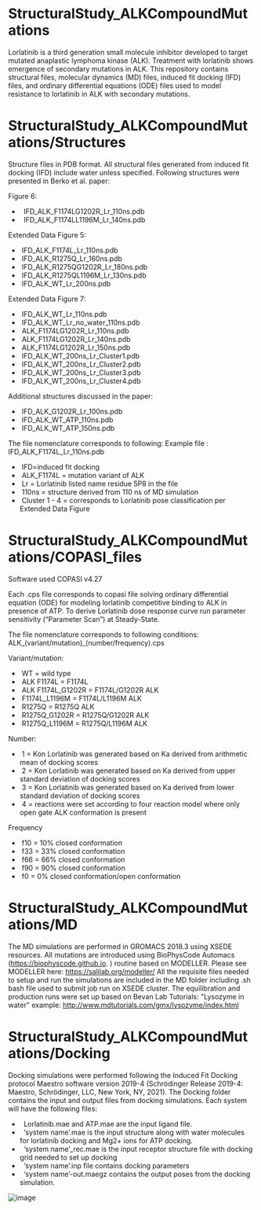 **StructuralStudy_ALKCompoundMutations**
=======
Lorlatinib is a third generation small molecule inhibitor developed to target mutated anaplastic lymphoma kinase (ALK). Treatment with lorlatinib shows emergence of secondary mutations in ALK. This repository contains structural files, molecular dynamics (MD) files, induced fit docking (IFD) files, and ordinary differential equations (ODE) files used to model resistance to lorlatinib in ALK with secondary mutations.

**StructuralStudy_ALKCompoundMutations/Structures**
=======
Structure files in PDB format. All structural files generated from induced fit docking (IFD) include water unless specified.
Following structures were presented in Berko et al. paper:

Figure 6:
- &nbsp; IFD_ALK_F1174LG1202R_Lr_110ns.pdb
- &nbsp; IFD_ALK_F1174LL1196M_Lr_140ns.pdb

Extended Data Figure 5:
- &nbsp;IFD_ALK_F1174L_Lr_110ns.pdb
- &nbsp;IFD_ALK_R1275Q_Lr_160ns.pdb
- &nbsp;IFD_ALK_R1275QG1202R_Lr_180ns.pdb
- &nbsp;IFD_ALK_R1275QL1196M_Lr_130ns.pdb
- &nbsp;IFD_ALK_WT_Lr_200ns.pdb 

Extended Data Figure 7:
- &nbsp;IFD_ALK_WT_Lr_110ns.pdb
- &nbsp;IFD_ALK_WT_Lr_no_water_110ns.pdb
- &nbsp;ALK_F1174LG1202R_Lr_110ns.pdb
- &nbsp;ALK_F1174LG1202R_Lr_140ns.pdb
- &nbsp;ALK_F1174LG1202R_Lr_150ns.pdb
- &nbsp;IFD_ALK_WT_200ns_Lr_Cluster1.pdb
- &nbsp;IFD_ALK_WT_200ns_Lr_Cluster2.pdb
- &nbsp;IFD_ALK_WT_200ns_Lr_Cluster3.pdb
- &nbsp;IFD_ALK_WT_200ns_Lr_Cluster4.pdb

Additional structures discussed in the paper:
- &nbsp;IFD_ALK_G1202R_Lr_100ns.pdb
- &nbsp;IFD_ALK_WT_ATP_110ns.pdb
- &nbsp;IFD_ALK_WT_ATP_150ns.pdb



The file nomenclature corresponds to following:
Example file : IFD_ALK_F1174L_Lr_110ns.pdb
- &nbsp;IFD=induced fit docking
- &nbsp;ALK_F1174L = mutation variant of ALK
- &nbsp;Lr = Lorlatinib listed name residue 5P8 in the file 
- &nbsp;110ns = structure derived from 110 ns of MD simulation 
- &nbsp;Cluster 1 - 4 = corresponds to Lorlatinib pose classification per Extended Data Figure 





**StructuralStudy_ALKCompoundMutations/COPASI_files**
=======
Software used COPASI v4.27

Each .cps file corresponds to copasi file solving ordinary differential equation (ODE) for modeling lorlatinib competitive binding to ALK in presence of ATP. To derive Lorlatinib dose response curve run parameter sensitivity (“Parameter Scan”) at Steady-State. 

The file nomenclature corresponds to following conditions:
ALK_(variant/mutation)_(number/frequency).cps

Variant/mutation: 
- &nbsp;WT = wild type 
- &nbsp;ALK F1174L = F1174L 
- &nbsp;ALK F1174L_G1202R = F1174L/G1202R ALK 
- &nbsp;F1174L_L1196M = F1174L/L1196M ALK 
- &nbsp;R1275Q = R1275Q ALK 
- &nbsp;R1275Q_G1202R = R1275Q/G1202R ALK 
- &nbsp;R1275Q_L1196M = R1275Q/L1196M ALK

Number:
- &nbsp;1 = Kon Lorlatinib was generated based on Ka derived from arithmetic mean of docking scores 
- &nbsp;2 = Kon Lorlatinib was generated based on Ka derived from upper standard deviation of docking scores 
- &nbsp;3 = Kon Lorlatinib was generated based on Ka derived from lower standard deviation of docking scores 
- &nbsp;4 = reactions were set according to four reaction model where only open gate ALK conformation is present 

Frequency
- &nbsp;f10 = 10% closed conformation 
- &nbsp;f33 = 33% closed conformation 
- &nbsp;f66 = 66% closed conformation 
- &nbsp;f90 = 90% closed conformation 
- &nbsp;f0 = 0% closed conformation/open conformation

**StructuralStudy_ALKCompoundMutations/MD**
=======
The MD simulations are performed in GROMACS 2018.3 using XSEDE resources. 
All mutations are introduced using BioPhysCode Automacs (https://biophyscode.github.io. ) routine based on MODELLER. Please see MODELLER here:
https://salilab.org/modeller/
All the requisite files needed to setup and run the simulations are included in the MD folder including .sh bash file used to submit job run on XSEDE cluster. The equilibration and production runs were set up based on Bevan Lab Tutorials: "Lysozyme in water" example:
http://www.mdtutorials.com/gmx/lysozyme/index.html

**StructuralStudy_ALKCompoundMutations/Docking**
=======
Docking simulations were performed following the Induced Fit Docking protocol Maestro software version 2019-4 (Schrödinger Release 2019-4: Maestro, Schrödinger, LLC, New York, NY, 2021). The Docking folder contains the input and output files from docking simulations. Each system will have the following files:
- &nbsp;	Lorlatinib.mae and ATP.mae are the input ligand file.
- &nbsp;	‘system name’.mae is the input structure along with water molecules for lorlatinib docking and Mg2+ ions for ATP docking. 
- &nbsp;	‘system name’_rec.mae is the input receptor structure file with docking grid needed to set up docking
- &nbsp;	‘system name’.inp file contains docking parameters
- &nbsp;	‘system name’-out.maegz contains the output poses from the docking simulation.



![image](https://user-images.githubusercontent.com/101832204/197023182-678ca264-872c-458c-8833-c0c25c0e147b.png)
